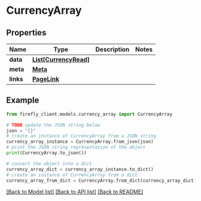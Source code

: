 # CurrencyArray


## Properties

Name | Type | Description | Notes
------------ | ------------- | ------------- | -------------
**data** | [**List[CurrencyRead]**](CurrencyRead.md) |  | 
**meta** | [**Meta**](Meta.md) |  | 
**links** | [**PageLink**](PageLink.md) |  | 

## Example

```python
from firefly_client.models.currency_array import CurrencyArray

# TODO update the JSON string below
json = "{}"
# create an instance of CurrencyArray from a JSON string
currency_array_instance = CurrencyArray.from_json(json)
# print the JSON string representation of the object
print(CurrencyArray.to_json())

# convert the object into a dict
currency_array_dict = currency_array_instance.to_dict()
# create an instance of CurrencyArray from a dict
currency_array_from_dict = CurrencyArray.from_dict(currency_array_dict)
```
[[Back to Model list]](../README.md#documentation-for-models) [[Back to API list]](../README.md#documentation-for-api-endpoints) [[Back to README]](../README.md)


